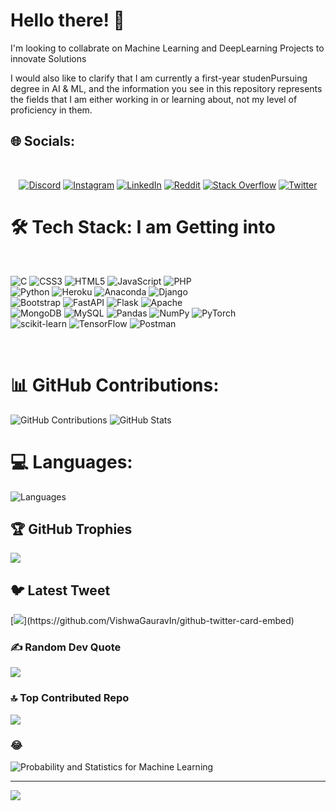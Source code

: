# Hello there! 👋

I'm looking to collabrate on Machine Learning and DeepLearning Projects to innovate Solutions

I would also like to clarify that I am currently a first-year studenPursuing degree in AI & ML, and the information you see in this repository represents the fields that I am either working in or learning about, not my level of proficiency in them.

## 🌐 Socials:
<br>
<div align="center">

[![Discord](https://img.shields.io/badge/Discord-%237289DA.svg?logo=discord&logoColor=white)](https://discord.gg/https://discord.gg/MzxCXxtt)
[![Instagram](https://img.shields.io/badge/Instagram-%23E4405F.svg?logo=Instagram&logoColor=white)](https://instagram.com/___.prakash_)
[![LinkedIn](https://img.shields.io/badge/LinkedIn-%230077B5.svg?logo=linkedin&logoColor=white)](https://linkedin.com/in/prakash-rr)
[![Reddit](https://img.shields.io/badge/Reddit-%23FF4500.svg?logo=Reddit&logoColor=white)](https://reddit.com/user/Prakash_r_)
[![Stack Overflow](https://img.shields.io/badge/-Stackoverflow-FE7A16?logo=stack-overflow&logoColor=white)](https://stackoverflow.com/users/21402993)
[![Twitter](https://img.shields.io/badge/Twitter-%231DA1F2.svg?logo=Twitter&logoColor=white)](https://twitter.com/_prakashr_)

</div>

# 🛠️ Tech Stack: I am Getting into

<br>

![C](https://img.shields.io/badge/c-%2300599C.svg?style=for-the-badge&logo=c&logoColor=white) ![CSS3](https://img.shields.io/badge/css3-%231572B6.svg?style=for-the-badge&logo=css3&logoColor=white) ![HTML5](https://img.shields.io/badge/html5-%23E34F26.svg?style=for-the-badge&logo=html5&logoColor=white)
![JavaScript](https://img.shields.io/badge/javascript-%23323330.svg?style=for-the-badge&logo=javascript&logoColor=%23F7DF1E) ![PHP](https://img.shields.io/badge/php-%23777BB4.svg?style=for-the-badge&logo=php&logoColor=white) <br>
![Python](https://img.shields.io/badge/python-3670A0?style=for-the-badge&logo=python&logoColor=ffdd54) ![Heroku](https://img.shields.io/badge/heroku-%23430098.svg?style=for-the-badge&logo=heroku&logoColor=white) ![Anaconda](https://img.shields.io/badge/Anaconda-%2344A833.svg?style=for-the-badge&logo=anaconda&logoColor=white) ![Django](https://img.shields.io/badge/django-%23092E20.svg?style=for-the-badge&logo=django&logoColor=white) <br>
![Bootstrap](https://img.shields.io/badge/bootstrap-%23563D7C.svg?style=for-the-badge&logo=bootstrap&logoColor=white) ![FastAPI](https://img.shields.io/badge/FastAPI-005571?style=for-the-badge&logo=fastapi) ![Flask](https://img.shields.io/badge/flask-%23000.svg?style=for-the-badge&logo=flask&logoColor=white)
![Apache](https://img.shields.io/badge/apache-%23D42029.svg?style=for-the-badge&logo=apache&logoColor=white)  <br>
![MongoDB](https://img.shields.io/badge/MongoDB-%234ea94b.svg?style=for-the-badge&logo=mongodb&logoColor=white) ![MySQL](https://img.shields.io/badge/mysql-%2300f.svg?style=for-the-badge&logo=mysql&logoColor=white) ![Pandas](https://img.shields.io/badge/pandas-%23150458.svg?style=for-the-badge&logo=pandas&logoColor=white) ![NumPy](https://img.shields.io/badge/numpy-%23013243.svg?style=for-the-badge&logo=numpy&logoColor=white) ![PyTorch](https://img.shields.io/badge/PyTorch-%23EE4C2C.svg?style=for-the-badge&logo=PyTorch&logoColor=white) <br>
![scikit-learn](https://img.shields.io/badge/scikit--learn-%23F7931E.svg?style=for-the-badge&logo=scikit-learn&logoColor=white) ![TensorFlow](https://img.shields.io/badge/TensorFlow-%23FF6F00.svg?style=for-the-badge&logo=TensorFlow&logoColor=white) ![Postman](https://img.shields.io/badge/Postman-FF6C37?style=for-the-badge&logo=postman&logoColor=white)

<br>

# 📊 GitHub Contributions:

![GitHub Contributions](https://github-readme-streak-stats.herokuapp.com/?user=prakash02100&theme=radical&hide_border=true)
![GitHub Stats](https://github-readme-stats.vercel.app/api?username=prakash02100&theme=radical&count_private=true&hide_border=true&show_icons=true)

# 💻 Languages:

![Languages](https://github-readme-stats.vercel.app/api/top-langs/?username=prakash02100&theme=radical&hide_border=true&layout=compact&langs_count=6)



<!-- # 📈 GitHub Stats:

![GitHub Stats](https://github-readme-stats.vercel.app/api?username=johndoe&theme=onedark&show_icons=true&hide_border=true)
![Top Langs](https://github-readme-stats.vercel.app/api/top-langs/?username=johndoe&theme=onedark&hide_border=true&layout=compact&langs_count=8)


# 📊 GitHub Stats:
![](https://github-readme-stats.vercel.app/api?username=prakash02100&theme=onedark&hide_border=true&include_all_commits=true&count_private=true)<br/>
![](https://github-readme-streak-stats.herokuapp.com/?user=prakash02100&theme=onedark&hide_border=true)<br/>
![](https://github-readme-stats.vercel.app/api/top-langs/?username=prakash02100&theme=onedark&hide_border=true&include_all_commits=true&count_private=true&layout=compact)
 -->
## 🏆 GitHub Trophies
![](https://github-profile-trophy.vercel.app/?username=prakash02100&theme=radical&no-frame=false&no-bg=false&margin-w=4)

## 🐦 Latest Tweet
[![](https://gtce.itsvg.in/api?username=prakash__r_)](https://github.com/VishwaGauravIn/github-twitter-card-embed)

### ✍️ Random Dev Quote
![](https://quotes-github-readme.vercel.app/api?type=horizontal&theme=dark)

### 🔝 Top Contributed Repo
![](https://github-contributor-stats.vercel.app/api?username=prakash02100&limit=5&theme=dark&combine_all_yearly_contributions=true)

### 😂
![Probability and Statistics for Machine Learning](https://dezyre.gumlet.io/images/blog/probability-and-statistics-for-machine-learning/blobid0.png?w=330&dpr=2.6)

---
[![](https://visitcount.itsvg.in/api?id=prakash02100&icon=8&color=0)](https://visitcount.itsvg.in)
